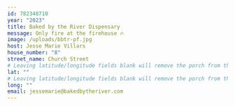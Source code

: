 ```yaml
---
id: 782348710
year: "2023"
title: Baked by the River Dispensary
message: Only fire at the firehouse 🔥
image: /uploads/bbtr-pf.jpg
host: Jesse Marie Villars
house_number: "8"
street_name: Church Street
# Leaving latitude/longitude fields blank will remove the porch from the Porchfest map.
lat: ""
# Leaving latitude/longitude fields blank will remove the porch from the Porchfest map.
long: ""
email: jessemarie@bakedbytheriver.com
---
```


